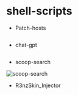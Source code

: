 # shell-scripts

- Patch-hosts

![]()

- chat-gpt

![]()

- scoop-search

![scoop-search](https://raw.githubusercontent.com/akirco/shell-scripts/master/scoop-search.gif)

- R3nzSkin_Injector

